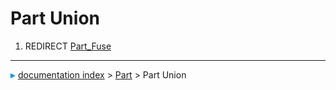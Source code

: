 # Part Union
1.  REDIRECT [Part\_Fuse](Part_Fuse.md)



---
![](images/Right_arrow.png) [documentation index](../README.md) > [Part](Part_Workbench.md) > Part Union
